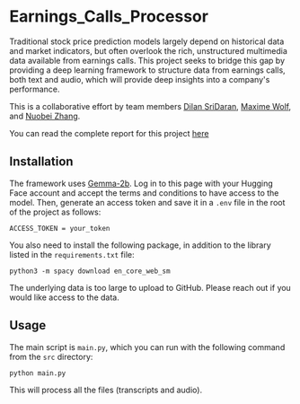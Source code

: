 # Earnings_Calls_Processor

Traditional stock price prediction models largely depend on historical data and market indicators, but often overlook the rich, unstructured multimedia data available from earnings calls. This project seeks to bridge this gap by providing a deep learning framework to structure data from earnings calls, both text and audio, which will provide deep insights into a company's performance.

This is a collaborative effort by team members [Dilan SriDaran](https://www.linkedin.com/in/dilansridaran/), [Maxime Wolf](https://www.linkedin.com/in/maxime-wolf/), and [Nuobei Zhang](https://www.linkedin.com/in/nuobeizhang/).

You can read the complete report for this project [here](https://maximewolf.com/assets/pdf/A_Novel_Earnings_Call_Dataset_for_Stock_Return_Prediction.pdf)

## Installation

The framework uses [Gemma-2b](https://huggingface.co/google/gemma-2b-it). Log in to this page with your Hugging Face account and accept the terms and conditions to have access to the model. Then, generate an access token and save it in a `.env` file in the root of the project as follows:

```
ACCESS_TOKEN = your_token
```

You also need to install the following package, in addition to the library listed in the `requirements.txt` file:

```
python3 -m spacy download en_core_web_sm
```

The underlying data is too large to upload to GitHub. Please reach out if you would like access to the data.

## Usage

The main script is `main.py`, which you can run with the following command from the `src` directory:

```
python main.py
```

This will process all the files (transcripts and audio). 

